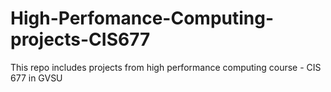 # High-Perfomance-Computing-projects-CIS677
This repo includes projects from high performance computing course - CIS 677 in  GVSU
